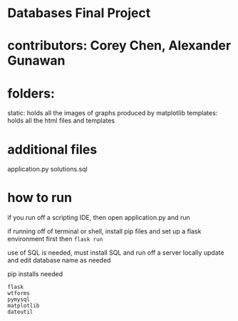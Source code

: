 # Databases Final Project

# contributors: Corey Chen, Alexander Gunawan

# folders:
static:
holds all the images of graphs produced by matplotlib
templates:
holds all the html files and templates

# additional files
application.py
solutions.sql

# how to run
if you run off a scripting IDE, then open application.py and run

if running off of terminal or shell, install pip files and set up a flask environment first
then 
```flask run```

use of SQL is needed, must install SQL and run off a server locally
update and edit database name as needed

pip installs needed
```
flask
wtforms
pymysql
matplotlib
dateutil
```
